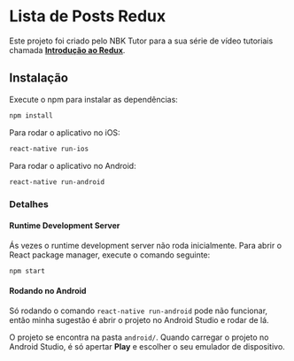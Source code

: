 # Lista de Posts Redux

Este projeto foi criado pelo NBK Tutor para a sua série de vídeo tutoriais chamada [**Introdução ao Redux**](https://www.youtube.com/playlist?list=PLUbb2i4BuuzBP9eD4ZO7J1qxpf4TKNchG).

## Instalação

Execute o npm para instalar as dependências:

```sh
npm install
```

Para rodar o aplicativo no iOS:

```sh
react-native run-ios
```

Para rodar o aplicativo no Android:

```sh
react-native run-android
```

### Detalhes

#### Runtime Development Server

Ás vezes o runtime development server não roda inicialmente. Para abrir o React package manager, execute o comando seguinte:

```sh
npm start
```
#### Rodando no Android

Só rodando o comando `react-native run-android` pode não funcionar, então minha sugestão é abrir o projeto no Android Studio e rodar de lá.

O projeto se encontra na pasta `android/`. Quando carregar o projeto no Android Studio, é só apertar **Play** e escolher o seu emulador de dispositivo.
